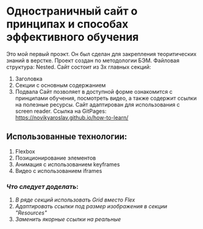 # Одностраничный сайт о принципах и способах эффективного обучения
Это мой первый проэкт. Он был сделан для закрепления теоритических знаний в верстке.
Проект создан по методологии БЭМ. Файловая структура: Nested.
Сайт состоит из 3х главных секций:
1. Заголовка
2. Секции с основным содержанием
3. Подвала
Сайт позволяет в доступной форме ознакомится с принципами обучения, посмотреть видео, а также содержит ссылки на полезные ресурсы.
Сайт адаптирован для использования с screen reader.
Ссылка на GitPages: https://novikyaroslav.github.io/how-to-learn/

## Использованные технологии:
1. Flexbox
2. Позиционирование элементов
3. Анимация с использованием keyframes
4. Видео с использованием iframes

### *Что следует доделать*:
1. *В ряде секций использовать Grid вместо Flex*
2. *Адаптировать ссылки под размер изображения в секции "Resources"*
3. *Заменить якорные ссылки на реальные*
